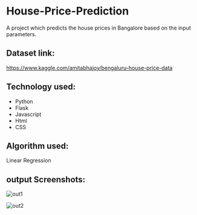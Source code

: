 # House-Price-Prediction

A project which predicts the house prices in Bangalore based on the input parameters.

## Dataset link:
https://www.kaggle.com/amitabhajoy/bengaluru-house-price-data

## Technology used:
  
  * Python
  * Flask
  * Javascript
  * Html
  * CSS
  
## Algorithm used:
  Linear Regression

## output Screenshots:

![out1](https://user-images.githubusercontent.com/65214722/86211032-4aef3a00-bb93-11ea-8cbb-046a2e57390d.JPG)

![out2](https://user-images.githubusercontent.com/65214722/86211040-4d519400-bb93-11ea-847b-56090a686c26.JPG)
